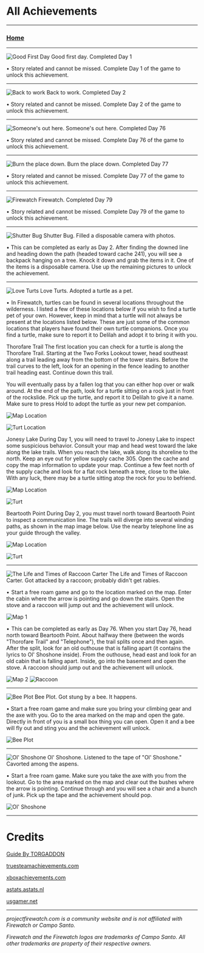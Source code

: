 # All Achievements
 
---
 
### [Home](/)  

---

![Good First Day](/cdn/webp/achievements/goodday.webp)
Good first day.
Completed Day 1

•  Story related and cannot be missed. Complete Day 1 of the game to unlock this achievement.

---
 
![Back to work](/cdn/webp/achievements/backtowork.webp)
Back to work.
Completed Day 2

• Story related and cannot be missed. Complete Day 2 of the game to unlock this achievement.

---
 
![Someone's out here.](/cdn/webp/achievements/someonesouthere.webp)
Someone's out here.
Completed Day 76

• Story related and cannot be missed. Complete Day 76 of the game to unlock this achievement. ⠀⠀

---
 
![Burn the place down.](/cdn/webp/achievements/burntheplacedown.webp)
Burn the place down.
Completed Day 77

•  Story related and cannot be missed. Complete Day 77 of the game to unlock this achievement.

---
 
![Firewatch](/cdn/webp/achievements/firewatch.webp)
Firewatch.
Completed Day 79

•  Story related and cannot be missed. Complete Day 79 of the game to unlock this achievement.

---

![Shutter Bug](/cdn/webp/achievements/shutterbug.webp)
Shutter Bug.
Filled a disposable camera with photos.

• This can be completed as early as Day 2. After finding the downed line and heading down the path (headed toward cache 241), you will see a backpack hanging on a tree. Knock it down and grab the items in it. One of the items is a disposable camera. Use up the remaining pictures to unlock the achievement.

---
 
![Love Turts](/cdn/webp/achievements/loveturts.webp)
Love Turts.
Adopted a turtle as a pet.

•  In Firewatch, turtles can be found in several locations throughout the wilderness. I listed a few of these locations below if you wish to find a turtle pet of your own. However, keep in mind that a turtle will not always be present at the locations listed below. These are just some of the common locations that players have found their own turtle companions. Once you find a turtle, make sure to report it to Delilah and adopt it to bring it with you.

Thorofare Trail
The first location you can check for a turtle is along the Thorofare Trail. Starting at the Two Forks Lookout tower, head southeast along a trail leading away from the bottom of the tower stairs. Before the trail curves to the left, look for an opening in the fence leading to another trail heading east. Continue down this trail.

You will eventually pass by a fallen log that you can either hop over or walk around. At the end of the path, look for a turtle sitting on a rock just in front of the rockslide. Pick up the turtle, and report it to Delilah to give it a name. Make sure to press Hold to adopt the turtle as your new pet companion.

![Map Location](/cdn/webp/achievements/jonesylakemap.webp)

![Turt Location](/cdn/webp/achievements/thorofaretrailturt.webp)

Jonesy Lake
During Day 1, you will need to travel to Jonesy Lake to inspect some suspicious behavior. Consult your map and head west toward the lake along the lake trails. When you reach the lake, walk along its shoreline to the north. Keep an eye out for yellow supply cache 305. Open the cache and copy the map information to update your map. Continue a few feet north of the supply cache and look for a flat rock beneath a tree, close to the lake. With any luck, there may be a turtle sitting atop the rock for you to befriend.

![Map Location](/cdn/webp/achievements/thorofaretrailmap.webp)

![Turt](/cdn/webp/achievements/turtatjonesylake.webp)

Beartooth Point
During Day 2, you must travel north toward Beartooth Point to inspect a communication line. The trails will diverge into several winding paths, as shown in the map image below. Use the nearby telephone line as your guide through the valley.

![Map Location](/cdn/webp/achievements/beartoothpointmap.webp)

![Turt](/cdn/webp/achievements/beartoothpointturt.webp)

---
 
![The Life and Times of Raccoon Carter](/cdn/webp/achievements/thelifeandtimesofraccooncarter.webp)
The Life and Times of Raccoon Carter.
Got attacked by a raccoon; probably didn't get rabies.

•  Start a free roam game and go to the location marked on the map. Enter the cabin where the arrow is pointing and go down the stairs. Open the stove and a raccoon will jump out and the achievement will unlock.

![Map 1](/cdn/webp/achievements/2438900192_preview_UhPAbZJ.webp)

•  This can be completed as early as Day 76. When you start Day 76, head north toward Beartooth Point. About halfway there (between the words "Thorofare Trail" and "Telephone"), the trail splits once and then again. After the split, look for an old outhouse that is falling apart (it contains the lyrics to Ol' Shoshone inside). From the outhouse, head east and look for an old cabin that is falling apart. Inside, go into the basement and open the stove. A raccoon should jump out and the achievement will unlock.

![Map 2](/cdn/webp/achievements/2438900192_preview_4208-001.webp)
![Raccoon](/cdn/webp/achievements/2438900192_preview_racoon.webp)

---
 
![Bee Plot](/cdn/webp/achievements/beeplot.webp)
Bee Plot.
Got stung by a bee. It happens.

• Start a free roam game and make sure you bring your climbing gear and the axe with you.
Go to the area marked on the map and open the gate. Directly in front of you is a small box thing you can open. Open it and a bee will fly out and sting you and the achievement will unlock. 

![Bee Plot](/cdn/webp/achievements/2438900192_preview_wapiti.webp)

---
 
![Ol' Shoshone](/cdn/webp/achievements/olshoshone.webp)
Ol' Shoshone.
Listened to the tape of "Ol' Shoshone." Cavorted among the aspens.

•  Start a free roam game. Make sure you take the axe with you from the lookout.
Go to the area marked on the map and clear out the bushes where the arrow is pointing. Continue through and you will see a chair and a bunch of junk. Pick up the tape and the achievement should pop.

![Ol' Shoshone](/cdn/webp/achievements/2438900192_preview_shoshone.webp)


---
 
# Credits

[Guide By TORGADDON](https://steamcommunity.com/sharedfiles/filedetails/?id=2438900192)

[truesteamachievements.com](https://truesteamachievements.com/)

[xboxachievements.com](https://www.xboxachievements.com/)

[astats.astats.nl](https://astats.astats.nl)

[usgamer.net](https://www.usgamer.net/)

---
 
*projectfirewatch.com is a community website and is not affiliated with Firewatch or Campo Santo.*

*Firewatch and the Firewatch logos are trademarks of Campo Santo. All other trademarks are property of their respective owners.*

